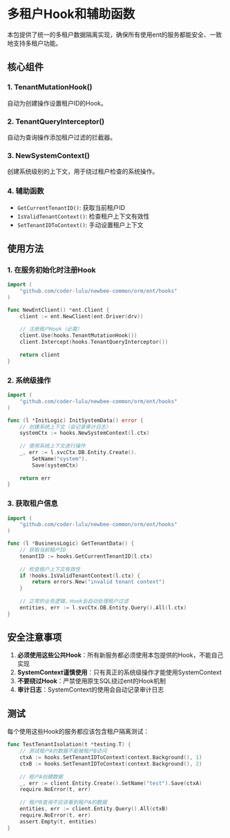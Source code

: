 # 多租户Hook和辅助函数

本包提供了统一的多租户数据隔离实现，确保所有使用ent的服务都能安全、一致地支持多租户功能。

## 核心组件

### 1. TenantMutationHook()
自动为创建操作设置租户ID的Hook。

### 2. TenantQueryInterceptor()  
自动为查询操作添加租户过滤的拦截器。

### 3. NewSystemContext()
创建系统级别的上下文，用于绕过租户检查的系统操作。

### 4. 辅助函数
- `GetCurrentTenantID()`: 获取当前租户ID
- `IsValidTenantContext()`: 检查租户上下文有效性
- `SetTenantIDToContext()`: 手动设置租户上下文

## 使用方法

### 1. 在服务初始化时注册Hook

```go
import (
    "github.com/coder-lulu/newbee-common/orm/ent/hooks"
)

func NewEntClient() *ent.Client {
    client := ent.NewClient(ent.Driver(drv))
    
    // 注册租户Hook（必需）
    client.Use(hooks.TenantMutationHook())
    client.Intercept(hooks.TenantQueryInterceptor())
    
    return client
}
```

### 2. 系统级操作

```go
import (
    "github.com/coder-lulu/newbee-common/orm/ent/hooks"
)

func (l *InitLogic) InitSystemData() error {
    // 创建系统上下文（会记录审计日志）
    systemCtx := hooks.NewSystemContext(l.ctx)
    
    // 使用系统上下文进行操作
    _, err := l.svcCtx.DB.Entity.Create().
        SetName("system").
        Save(systemCtx)
    
    return err
}
```

### 3. 获取租户信息

```go
import (
    "github.com/coder-lulu/newbee-common/orm/ent/hooks"
)

func (l *BusinessLogic) GetTenantData() {
    // 获取当前租户ID
    tenantID := hooks.GetCurrentTenantID(l.ctx)
    
    // 检查租户上下文有效性
    if !hooks.IsValidTenantContext(l.ctx) {
        return errors.New("invalid tenant context")
    }
    
    // 正常的业务逻辑，Hook会自动处理租户过滤
    entities, err := l.svcCtx.DB.Entity.Query().All(l.ctx)
}
```

## 安全注意事项

1. **必须使用这些公共Hook**：所有新服务都必须使用本包提供的Hook，不能自己实现
2. **SystemContext谨慎使用**：只有真正的系统级操作才能使用SystemContext
3. **不要绕过Hook**：严禁使用原生SQL绕过ent的Hook机制
4. **审计日志**：SystemContext的使用会自动记录审计日志

## 测试

每个使用这些Hook的服务都应该包含租户隔离测试：

```go
func TestTenantIsolation(t *testing.T) {
    // 测试租户A的数据不能被租户B访问
    ctxA := hooks.SetTenantIDToContext(context.Background(), 1)
    ctxB := hooks.SetTenantIDToContext(context.Background(), 2)
    
    // 租户A创建数据
    _, err := client.Entity.Create().SetName("test").Save(ctxA)
    require.NoError(t, err)
    
    // 租户B查询不应该看到租户A的数据
    entities, err := client.Entity.Query().All(ctxB)
    require.NoError(t, err)
    assert.Empty(t, entities)
}
```
